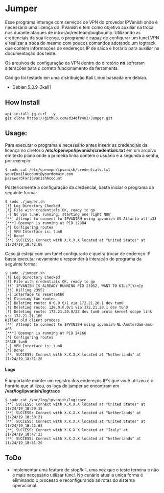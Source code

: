 # Jumper
Esse programa interage com serviços de VPN do provedor IPVanish onde é necessário uma licença do IPVanish e tem como objetivo auxiliar na troca nós durante ataques de intrusão/redteam/bugbounty. Utilizando as credenciais da sua licença, o programa é capaz de configurar um tunel VPN e realizar a troca do mesmo com poucos comandos adotando um logtrack que contém informações de endereços IP de saída e horário para auxiliar na documentação dos teste.

Os arquivos de configuração da VPN dentro do diretório **nó** sofreram alterações para o correto funcionamento da ferramenta. 

Código foi testado em uma distribuição Kali Linux baseada em debian. 
- Debian 5.3.9-3kali1

## How Install

```
apt install jq curl  -y
git clone https://github.com/d34dfr4m3/Jumper.git

```

## Usage:
Para executar o programa é necessário antes inserir as credenciais da licença no diretório **/etc/openvpn/ipvanish/credentials.txt** em um arquivo em texto plano onde a primeira linha contém o usuário e a segunda a senha, por exemplo:

```
$ sudo cat /etc/openvpn/ipvanish/credentials.txt
yourEmailAccount@yourdomain.com
passwordForIpVanishAccount

```


Posteriormente a configuração da credencial, basta iniciar o programa da seguinte forma:

```
$ sudo ./jumper.sh
[!] Log Directory Checked
[!] File with credentials OK, ready to go
[-] No vpn tunel running, starting one right NOW
[**] Attempt to connect to IPVANISH using ipvanish-US-Atlanta-atl-a33
[***] Openvpn is running at PID 22904
[*] Configuring routes
[-] VPN Interface is: tun0
[*] Done!
[**] SUCCESS: Connect with X.X.X.X located at "United States" at 11/24/19_18:42:08
```

Caso já esteja com um túnel configurado e queira trocar de endereço IP basta executar novamente e responder à interação do programa da seguinte forma:

```
$ sudo ./jumper.sh 
[!] Log Directory Checked
[!] File with credentials OK, ready to go
[!!] IPVANISH IS ALREADY RUNNING PID 23952, WANT TO KILL?[Y/n]y
[!!] Killing 23952
[-] Interface to reset?eth0
[+] Cleaning tun routes
[!] Deleting route: 0.0.0.0/1 via 172.21.20.1 dev tun0
[!] Deleting route: 128.0.0.0/1 via 172.21.20.1 dev tun0
[!] Deleting route: 172.21.20.0/23 dev tun0 proto kernel scope link src 172.21.21.100
Killed old client process
[**] Attempt to connect to IPVANISH using ipvanish-NL-Amsterdam-ams-a05
[***] Openvpn is running at PID 24160
[*] Configuring routes
IFACE tun0
[-] VPN Interface is: tun0
[*] Done!
[**] SUCCESS: Connect with X.X.X.X located at "Netherlands" at 11/24/19_18:51:26
```

#### Logs 
É importante manter um registro dos endereços IP's que você utilizou e o horário que utilizou, os logs do jumper se encontram em **/var/log/ipvanish/logtrace**

```
$ sudo cat /var/log/ipvanish/logtrace  
[**] SUCCESS: Connect with X.X.X.X located at "United States" at 11/24/19_18:29:15
[**] SUCCESS: Connect with X.X.X.X located at "Netherlands" at 11/24/19_18:30:21
[**] SUCCESS: Connect with X.X.X.X located at "United States" at 11/24/19_18:42:08
[**] SUCCESS: Connect with X.X.X.X located at "Italy" at 11/24/19_18:47:23
[**] SUCCESS: Connect with X.X.X.X located at "Netherlands" at 11/24/19_18:51:26
```


## ToDo 
- Implementar uma feature de stop/kill, uma vez que o teste termina e não é mais necessário utilizar túnel. No cenário atual a unica forma é eliminando o processo e reconfigurando as rotas do sistema operacional.

